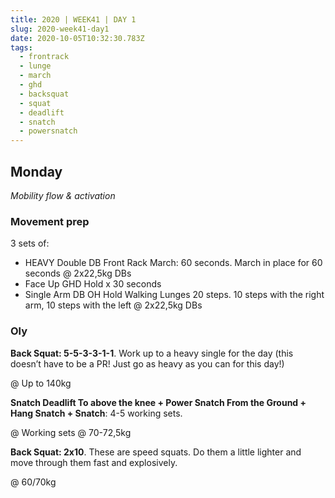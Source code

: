```yaml
---
title: 2020 | WEEK41 | DAY 1
slug: 2020-week41-day1
date: 2020-10-05T10:32:30.783Z
tags:
  - frontrack
  - lunge
  - march
  - ghd
  - backsquat
  - squat
  - deadlift
  - snatch
  - powersnatch
---
```

## Monday

*Mobility flow & activation*

### Movement prep

3 sets of:

* HEAVY Double DB Front Rack March: 60 seconds. March in place for 60 seconds @ 2x22,5kg DBs
* Face Up GHD Hold x 30 seconds
* Single Arm DB OH Hold Walking Lunges 20 steps. 10 steps with the right arm, 10 steps with the left @ 2x22,5kg DBs

### Oly

**Back Squat: 5-5-3-3-1-1**. Work up to a heavy single for the day (this doesn’t have to be a PR! Just go as heavy as you can for this day!)

@ Up to 140kg

**Snatch Deadlift To above the knee + Power Snatch From the Ground + Hang Snatch + Snatch**: 4-5 working sets.

@ Working sets @ 70-72,5kg

**Back Squat: 2x10**. These are speed squats. Do them a little lighter and move through them fast and explosively.

@ 60/70kg
